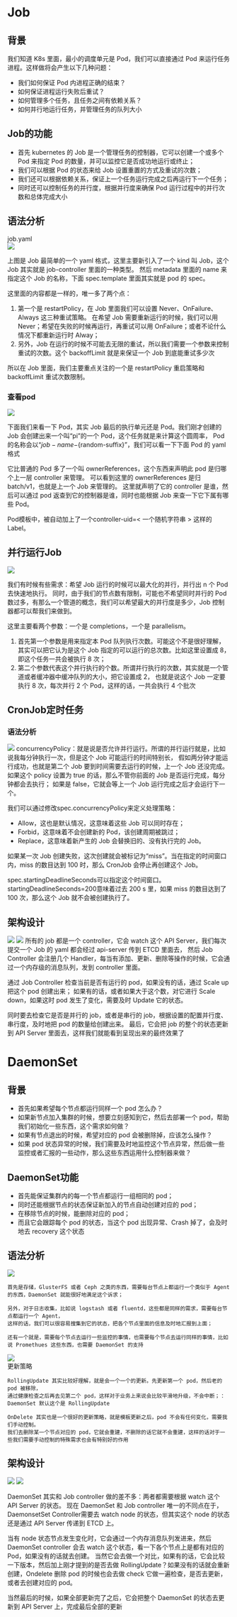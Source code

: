 # Job

## 背景
我们知道 K8s 里面，最小的调度单元是 Pod，我们可以直接通过 Pod 来运行任务进程。这样做将会产生以下几种问题：
    
* 我们如何保证 Pod 内进程正确的结束？
* 如何保证进程运行失败后重试？
* 如何管理多个任务，且任务之间有依赖关系？
* 如何并行地运行任务，并管理任务的队列大小
    
## Job的功能
* 首先 kubernetes 的 Job 是一个管理任务的控制器，它可以创建一个或多个 Pod 来指定 Pod 的数量，并可以监控它是否成功地运行或终止；
* 我们可以根据 Pod 的状态来给 Job 设置重置的方式及重试的次数；
* 我们还可以根据依赖关系，保证上一个任务运行完成之后再运行下一个任务；
* 同时还可以控制任务的并行度，根据并行度来确保 Pod 运行过程中的并行次数和总体完成大小
    
## 语法分析
job.yaml  
![](img/.05_Job_n_daemonSet_images/job.yaml.png)

上图是 Job 最简单的一个 yaml 格式，这里主要新引入了一个 kind 叫 Job，这个 Job 其实就是 job-controller 里面的一种类型。 
然后 metadata 里面的 name 来指定这个 Job 的名称，下面 spec.template 里面其实就是 pod 的 spec。

这里面的内容都是一样的，唯一多了两个点：


1. 第一个是 restartPolicy，在 Job 里面我们可以设置 Never、OnFailure、Always 这三种重试策略。
在希望 Job 需要重新运行的时候，我们可以用 Never；希望在失败的时候再运行，再重试可以用 OnFailure；或者不论什么情况下都重新运行时 Alway；
2. 另外，Job 在运行的时候不可能去无限的重试，所以我们需要一个参数来控制重试的次数。这个 backoffLimit 就是来保证一个 Job 到底能重试多少次

所以在 Job 里面，我们主要重点关注的一个是 restartPolicy 重启策略和 backoffLimit 重试次数限制。

### 查看pod
![](img/.05_Job_n_daemonSet_images/job.png)

下面我们来看一下 Pod，其实 Job 最后的执行单元还是 Pod。我们刚才创建的 Job 会创建出来一个叫“pi”的一个 Pod，这个任务就是来计算这个圆周率，
Pod 的名称会以“${job-name}-${random-suffix}”，我们可以看一下下面 Pod 的 yaml 格式
    
它比普通的 Pod 多了一个叫 ownerReferences，这个东西来声明此 pod 是归哪个上一层 controller 来管理。
可以看到这里的 ownerReferences 是归 batch/v1，也就是上一个 Job 来管理的。
这里就声明了它的 controller 是谁，然后可以通过 pod 返查到它的控制器是谁，同时也能根据 Job 来查一下它下属有哪些 Pod。

Pod模板中，被自动加上了一个controller-uid=< 一个随机字符串 > 这样的 Label。

## 并行运行Job
![](img/.05_Job_n_daemonSet_images/parallelism_job.png)

我们有时候有些需求：希望 Job 运行的时候可以最大化的并行，并行出 n 个 Pod 去快速地执行。
同时，由于我们的节点数有限制，可能也不希望同时并行的 Pod 数过多，有那么一个管道的概念，我们可以希望最大的并行度是多少，Job 控制器都可以帮我们来做到。

这里主要看两个参数：一个是 completions，一个是 parallelism。

1. 首先第一个参数是用来指定本 Pod 队列执行次数。可能这个不是很好理解，其实可以把它认为是这个 Job 指定的可以运行的总次数。比如这里设置成 8，即这个任务一共会被执行 8 次；
2. 第二个参数代表这个并行执行的个数。所谓并行执行的次数，其实就是一个管道或者缓冲器中缓冲队列的大小，把它设置成 2，
也就是说这个 Job 一定要执行 8 次，每次并行 2 个 Pod，这样的话，一共会执行 4 个批次

## CronJob定时任务
### 语法分析
![](img/.05_Job_n_daemonSet_images/crobJob_yaml.png)
concurrencyPolicy：就是说是否允许并行运行。所谓的并行运行就是，比如说我每分钟执行一次，但是这个 Job 可能运行的时间特别长，
假如两分钟才能运行成功，也就是第二个 Job 要到时间需要去运行的时候，上一个 Job 还没完成。
如果这个 policy 设置为 true 的话，那么不管你前面的 Job 是否运行完成，每分钟都会去执行；
如果是 false，它就会等上一个 Job 运行完成之后才会运行下一个。

我们可以通过修改spec.concurrencyPolicy来定义处理策略：
- Allow，这也是默认情况，这意味着这些 Job 可以同时存在；
- Forbid，这意味着不会创建新的 Pod，该创建周期被跳过；
- Replace，这意味着新产生的 Job 会替换旧的、没有执行完的 Job。

如果某一次 Job 创建失败，这次创建就会被标记为“miss”。当在指定的时间窗口内，miss 的数目达到 100 时，那么 CronJob 会停止再创建这个 Job。

spec.startingDeadlineSeconds可以指定这个时间窗口。startingDeadlineSeconds=200意味着过去 200 s 里，如果 miss 的数目达到了 100 次，那么这个 Job 就不会被创建执行了。

## 架构设计
![](img/.05_Job_n_daemonSet_images/job_management.png)
![](img/.05_Job_n_daemonSet_images/job_controller.png)
所有的 job 都是一个 controller，它会 watch 这个 API Server，我们每次提交一个 Job 的 yaml 都会经过 api-server 传到 ETCD 里面去，
然后 Job Controller 会注册几个 Handler，每当有添加、更新、删除等操作的时候，它会通过一个内存级的消息队列，发到 controller 里面。

通过 Job Controller 检查当前是否有运行的 pod，如果没有的话，通过 Scale up 把这个 pod 创建出来；
如果有的话，或者如果大于这个数，对它进行 Scale down，如果这时 pod 发生了变化，需要及时 Update 它的状态。

同时要去检查它是否是并行的 job，或者是串行的 job，根据设置的配置并行度、串行度，及时地把 pod 的数量给创建出来。
最后，它会把 job 的整个的状态更新到 API Server 里面去，这样我们就能看到呈现出来的最终效果了




# DaemonSet
## 背景
* 首先如果希望每个节点都运行同样一个 pod 怎么办？
* 如果新节点加入集群的时候，想要立刻感知到它，然后去部署一个 pod，帮助我们初始化一些东西，这个需求如何做？
* 如果有节点退出的时候，希望对应的 pod 会被删除掉，应该怎么操作？
* 如果 pod 状态异常的时候，我们需要及时地监控这个节点异常，然后做一些监控或者汇报的一些动作，那么这些东西运用什么控制器来做？

## DaemonSet功能
* 首先能保证集群内的每一个节点都运行一组相同的 pod；
* 同时还能根据节点的状态保证新加入的节点自动创建对应的 pod；
* 在移除节点的时候，能删除对应的 pod；
* 而且它会跟踪每个 pod 的状态，当这个 pod 出现异常、Crash 掉了，会及时地去 recovery 这个状态

## 语法分析
![](img/.05_Job_n_daemonSet_images/daemonSet_yaml.png)

    首先是存储，GlusterFS 或者 Ceph 之类的东西，需要每台节点上都运行一个类似于 Agent 的东西，DaemonSet 就能很好地满足这个诉求；
     
    另外，对于日志收集，比如说 logstash 或者 fluentd，这些都是同样的需求，需要每台节点都运行一个 Agent，
    这样的话，我们可以很容易搜集到它的状态，把各个节点里面的信息及时地汇报到上面；
     
    还有一个就是，需要每个节点去运行一些监控的事情，也需要每个节点去运行同样的事情，比如说 Promethues 这些东西，也需要 DaemonSet 的支持
![](img/.05_Job_n_daemonSet_images/check_daemonSet.png)   
更新策略

    RollingUpdate 其实比较好理解，就是会一个一个的更新。先更新第一个 pod，然后老的 pod 被移除，
    通过健康检查之后再去见第二个 pod，这样对于业务上来说会比较平滑地升级，不会中断；：DaemonSet 默认这个是 RollingUpdate
     
    OnDelete 其实也是一个很好的更新策略，就是模板更新之后，pod 不会有任何变化，需要我们手动控制。
    我们去删除某一个节点对应的 pod，它就会重建，不删除的话它就不会重建，这样的话对于一些我们需要手动控制的特殊需求也会有特别好的作用
    
## 架构设计
![](img/.05_Job_n_daemonSet_images/daemonSet_management.png)
![](img/.05_Job_n_daemonSet_images/daemonSet_controller.png)

DaemonSet 其实和 Job controller 做的差不多：两者都需要根据 watch 这个 API Server 的状态。
现在 DaemonSet 和 Job controller 唯一的不同点在于，DaemonsetSet Controller需要去 watch node 的状态，但其实这个 node 的状态还是通过 API Server 传递到 ETCD 上。

当有 node 状态节点发生变化时，它会通过一个内存消息队列发进来，然后DaemonSet controller 会去 watch 这个状态，看一下各个节点上是都有对应的 Pod，如果没有的话就去创建。
当然它会去做一个对比，如果有的话，它会比较一下版本，然后加上刚才提到的是否去做 RollingUpdate？如果没有的话就会重新创建，Ondelete 删除 pod 的时候也会去做 check 它做一遍检查，是否去更新，或者去创建对应的 pod。


当然最后的时候，如果全部更新完了之后，它会把整个 DaemonSet 的状态去更新到 API Server 上，完成最后全部的更新